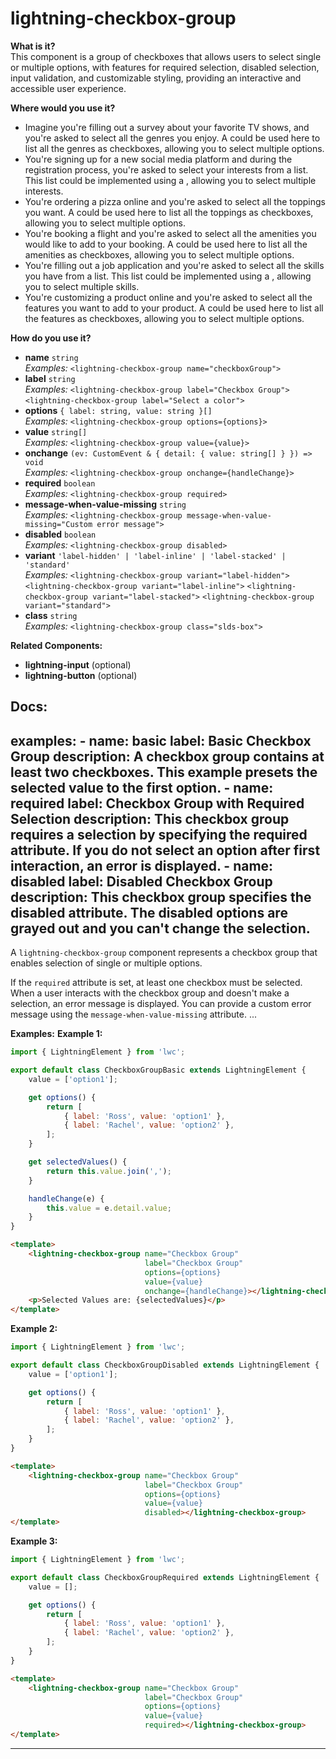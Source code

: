 # lightning-checkbox-group

**What is it?**  
This component is a group of checkboxes that allows users to select single or multiple options, with features for required selection, disabled selection, input validation, and customizable styling, providing an interactive and accessible user experience.

**Where would you use it?**
- Imagine you're filling out a survey about your favorite TV shows, and you're asked to select all the genres you enjoy. A <lightning-checkbox-group> could be used here to list all the genres as checkboxes, allowing you to select multiple options.
- You're signing up for a new social media platform and during the registration process, you're asked to select your interests from a list. This list could be implemented using a <lightning-checkbox-group>, allowing you to select multiple interests.
- You're ordering a pizza online and you're asked to select all the toppings you want. A <lightning-checkbox-group> could be used here to list all the toppings as checkboxes, allowing you to select multiple options.
- You're booking a flight and you're asked to select all the amenities you would like to add to your booking. A <lightning-checkbox-group> could be used here to list all the amenities as checkboxes, allowing you to select multiple options.
- You're filling out a job application and you're asked to select all the skills you have from a list. This list could be implemented using a <lightning-checkbox-group>, allowing you to select multiple skills.
- You're customizing a product online and you're asked to select all the features you want to add to your product. A <lightning-checkbox-group> could be used here to list all the features as checkboxes, allowing you to select multiple options.

**How do you use it?**
- **name** `string`  
  _Examples:_
    `<lightning-checkbox-group name="checkboxGroup">`
- **label** `string`  
  _Examples:_
    `<lightning-checkbox-group label="Checkbox Group">`
    `<lightning-checkbox-group label="Select a color">`
- **options** `{ label: string, value: string }[]`  
  _Examples:_
    `<lightning-checkbox-group options={options}>`
- **value** `string[]`  
  _Examples:_
    `<lightning-checkbox-group value={value}>`
- **onchange** `(ev: CustomEvent & { detail: { value: string[] } }) => void`  
  _Examples:_
    `<lightning-checkbox-group onchange={handleChange}>`
- **required** `boolean`  
  _Examples:_
    `<lightning-checkbox-group required>`
- **message-when-value-missing** `string`  
  _Examples:_
    `<lightning-checkbox-group message-when-value-missing="Custom error message">`
- **disabled** `boolean`  
  _Examples:_
    `<lightning-checkbox-group disabled>`
- **variant** `'label-hidden' | 'label-inline' | 'label-stacked' | 'standard'`  
  _Examples:_
    `<lightning-checkbox-group variant="label-hidden">`
    `<lightning-checkbox-group variant="label-inline">`
    `<lightning-checkbox-group variant="label-stacked">`
    `<lightning-checkbox-group variant="standard">`
- **class** `string`  
  _Examples:_
    `<lightning-checkbox-group class="slds-box">`

**Related Components:**
- **lightning-input** (optional)
- **lightning-button** (optional)

**Docs:**
---
examples:
    - name: basic
      label: Basic Checkbox Group
      description: A checkbox group contains at least two checkboxes. This example presets the selected value to the first option.
    - name: required
      label: Checkbox Group with Required Selection
      description: This checkbox group requires a selection by specifying the required attribute. If you do not select an option after first interaction, an error is displayed.
    - name: disabled
      label: Disabled Checkbox Group
      description: This checkbox group specifies the disabled attribute. The disabled options are grayed out and you can't change the selection.
---

A `lightning-checkbox-group` component represents a checkbox group that enables
selection of single or multiple options.

If the `required` attribute is set, at least one checkbox must be
selected. When a user interacts with the checkbox group and doesn't make a
selection, an error message is displayed. You can provide a custom error
message using the `message-when-value-missing` attribute.
...

**Examples:**
**Example 1:**

```js
import { LightningElement } from 'lwc';

export default class CheckboxGroupBasic extends LightningElement {
    value = ['option1'];

    get options() {
        return [
            { label: 'Ross', value: 'option1' },
            { label: 'Rachel', value: 'option2' },
        ];
    }

    get selectedValues() {
        return this.value.join(',');
    }

    handleChange(e) {
        this.value = e.detail.value;
    }
}

```

```html
<template>
    <lightning-checkbox-group name="Checkbox Group"
                              label="Checkbox Group"
                              options={options}
                              value={value}
                              onchange={handleChange}></lightning-checkbox-group>
    <p>Selected Values are: {selectedValues}</p>
</template>
```

**Example 2:**

```js
import { LightningElement } from 'lwc';

export default class CheckboxGroupDisabled extends LightningElement {
    value = ['option1'];

    get options() {
        return [
            { label: 'Ross', value: 'option1' },
            { label: 'Rachel', value: 'option2' },
        ];
    }
}

```

```html
<template>
    <lightning-checkbox-group name="Checkbox Group"
                              label="Checkbox Group"
                              options={options}
                              value={value}
                              disabled></lightning-checkbox-group>
</template>
```

**Example 3:**

```js
import { LightningElement } from 'lwc';

export default class CheckboxGroupRequired extends LightningElement {
    value = [];

    get options() {
        return [
            { label: 'Ross', value: 'option1' },
            { label: 'Rachel', value: 'option2' },
        ];
    }
}

```

```html
<template>
    <lightning-checkbox-group name="Checkbox Group"
                              label="Checkbox Group"
                              options={options}
                              value={value}
                              required></lightning-checkbox-group>
</template>
```

---
